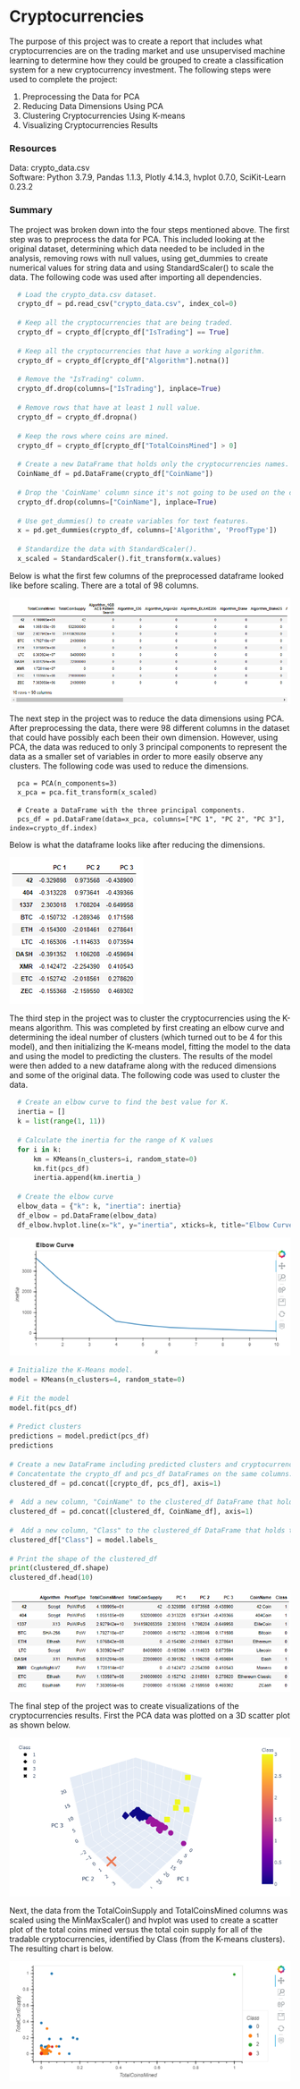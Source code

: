 # Cryptocurrencies

The purpose of this project was to create a report that includes what cryptocurrencies are on the trading market and use unsupervised machine learning to determine how they could be grouped to create a classification system for a new cryptocurrency investment.  The following steps were used to complete the project:
1. Preprocessing the Data for PCA
2. Reducing Data Dimensions Using PCA
3. Clustering Cryptocurrencies Using K-means
4. Visualizing Cryptocurrencies Results

### Resources
Data: crypto_data.csv </br>
Software: Python 3.7.9, Pandas 1.1.3, Plotly 4.14.3, hvplot 0.7.0, SciKit-Learn 0.23.2 </br>

### Summary
The project was broken down into the four steps mentioned above.  The first step was to preprocess the data for PCA.  This included looking at the original dataset, determining which data needed to be included in the analysis, removing rows with null values, using get_dummies to create numerical values for string data and using StandardScaler() to scale the data.  The following code was used after importing all dependencies.

```py
  # Load the crypto_data.csv dataset.
  crypto_df = pd.read_csv("crypto_data.csv", index_col=0)
  
  # Keep all the cryptocurrencies that are being traded.
  crypto_df = crypto_df[crypto_df["IsTrading"] == True]
  
  # Keep all the cryptocurrencies that have a working algorithm.
  crypto_df = crypto_df[crypto_df["Algorithm"].notna()]
  
  # Remove the "IsTrading" column. 
  crypto_df.drop(columns=["IsTrading"], inplace=True)
  
  # Remove rows that have at least 1 null value.
  crypto_df = crypto_df.dropna()
  
  # Keep the rows where coins are mined.
  crypto_df = crypto_df[crypto_df["TotalCoinsMined"] > 0]
  
  # Create a new DataFrame that holds only the cryptocurrencies names.
  CoinName_df = pd.DataFrame(crypto_df["CoinName"])
  
  # Drop the 'CoinName' column since it's not going to be used on the clustering algorithm.
  crypto_df.drop(columns=["CoinName"], inplace=True)
  
  # Use get_dummies() to create variables for text features.
  x = pd.get_dummies(crypto_df, columns=['Algorithm', 'ProofType'])
  
  # Standardize the data with StandardScaler().
  x_scaled = StandardScaler().fit_transform(x.values)
```
Below is what the first few columns of the preprocessed dataframe looked like before scaling.  There are a total of 98 columns.

![Preprocessed_data](Results/Preprocessed_data.png)

The next step in the project was to reduce the data dimensions using PCA.  After preprocessing the data, there were 98 different columns in the dataset that could have possibly each been their own dimension.  However, using PCA, the data was reduced to only 3 principal components to represent the data as a smaller set of variables in order to more easily observe any clusters.  The following code was used to reduce the dimensions.

```py# Initialize PCA Model
  pca = PCA(n_components=3)
  x_pca = pca.fit_transform(x_scaled)
  
  # Create a DataFrame with the three principal components.
  pcs_df = pd.DataFrame(data=x_pca, columns=["PC 1", "PC 2", "PC 3"], index=crypto_df.index)
```

Below is what the dataframe looks like after reducing the dimensions.

![Reduced_data](Results/Reduced_data.png)

The third step in the project was to cluster the cryptocurrencies using the K-means algorithm.  This was completed by first creating an elbow curve and determining the ideal number of clusters (which turned out to be 4 for this model), and then initializing the K-means model, fitting the model to the data and using the model to predicting the clusters.  The results of the model were then added to a new dataframe along with the reduced dimensions and some of the original data.  The following code was used to cluster the data.

```py
  # Create an elbow curve to find the best value for K.
  inertia = []
  k = list(range(1, 11))

  # Calculate the inertia for the range of K values
  for i in k:
      km = KMeans(n_clusters=i, random_state=0)
      km.fit(pcs_df)
      inertia.append(km.inertia_)

  # Create the elbow curve
  elbow_data = {"k": k, "inertia": inertia}
  df_elbow = pd.DataFrame(elbow_data)
  df_elbow.hvplot.line(x="k", y="inertia", xticks=k, title="Elbow Curve")
```
![Elbow_Curve](Results/Elbow_curve.png)

```py
# Initialize the K-Means model.
model = KMeans(n_clusters=4, random_state=0)

# Fit the model
model.fit(pcs_df)

# Predict clusters
predictions = model.predict(pcs_df)
predictions

# Create a new DataFrame including predicted clusters and cryptocurrencies features.
# Concatentate the crypto_df and pcs_df DataFrames on the same columns.
clustered_df = pd.concat([crypto_df, pcs_df], axis=1)

#  Add a new column, "CoinName" to the clustered_df DataFrame that holds the names of the cryptocurrencies. 
clustered_df = pd.concat([clustered_df, CoinName_df], axis=1)

#  Add a new column, "Class" to the clustered_df DataFrame that holds the predictions.
clustered_df["Class"] = model.labels_

# Print the shape of the clustered_df
print(clustered_df.shape)
clustered_df.head(10)
```

![Clustered_data](Results/Clustered_data.png)

The final step of the project was to create visualizations of the cryptocurrencies results.  First the PCA data was plotted on a 3D scatter plot as shown below.

![3d_scatter_plot](Results/3d_scatter_plot.png)

Next, the data from the TotalCoinSupply and TotalCoinsMined columns was scaled using the MinMaxScaler() and hvplot was used to create a scatter plot of the total coins mined versus the total coin supply for all of the tradable cryptocurrencies, identified by Class (from the K-means clusters).  The resulting chart is below.

![hvplot](Results/hvplot.png)
